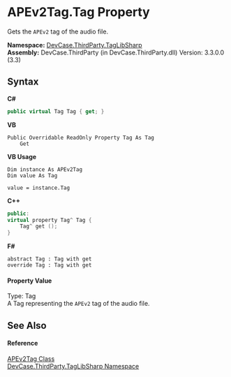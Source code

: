 # APEv2Tag.Tag Property 
 

Gets the `APEv2` tag of the audio file.

**Namespace:**&nbsp;<a href="N_DevCase_ThirdParty_TagLibSharp">DevCase.ThirdParty.TagLibSharp</a><br />**Assembly:**&nbsp;DevCase.ThirdParty (in DevCase.ThirdParty.dll) Version: 3.3.0.0 (3.3)

## Syntax

**C#**<br />
``` C#
public virtual Tag Tag { get; }
```

**VB**<br />
``` VB
Public Overridable ReadOnly Property Tag As Tag
	Get
```

**VB Usage**<br />
``` VB Usage
Dim instance As APEv2Tag
Dim value As Tag

value = instance.Tag

```

**C++**<br />
``` C++
public:
virtual property Tag^ Tag {
	Tag^ get ();
}
```

**F#**<br />
``` F#
abstract Tag : Tag with get
override Tag : Tag with get
```


#### Property Value
Type: Tag<br />A Tag representing the `APEv2` tag of the audio file.

## See Also


#### Reference
<a href="T_DevCase_ThirdParty_TagLibSharp_APEv2Tag">APEv2Tag Class</a><br /><a href="N_DevCase_ThirdParty_TagLibSharp">DevCase.ThirdParty.TagLibSharp Namespace</a><br />